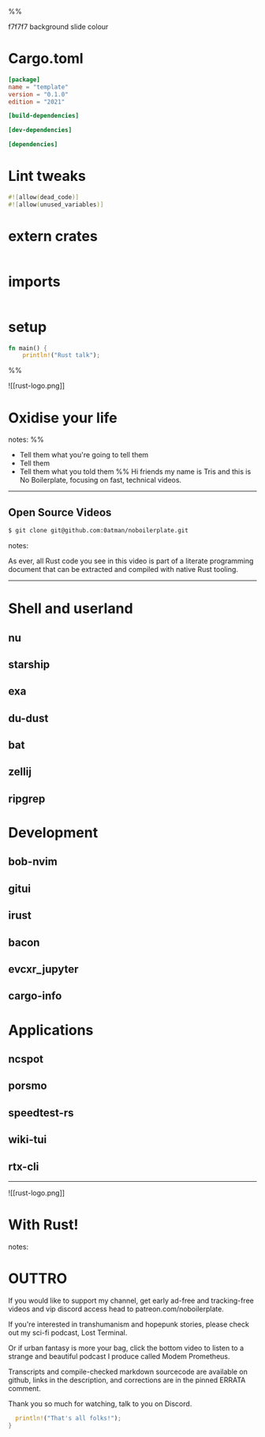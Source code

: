 <style>
:root {--r-code-font: "FiraCode Nerd Font";}
.reveal .hljs {min-height: 50%;}
</style>
%%

f7f7f7 background slide colour

# Cargo.toml 
```toml
[package]
name = "template"
version = "0.1.0"
edition = "2021"

[build-dependencies]

[dev-dependencies]

[dependencies]
```

# Lint tweaks
```rust
#![allow(dead_code)]
#![allow(unused_variables)]
```

# extern crates

```rust

```

# imports
```rust
```

# setup

```rust
fn main() {
	println!("Rust talk");

```
%%

![[rust-logo.png]]

# Oxidise your life 



notes:
%%
- Tell them what you're going to tell them
- Tell them
- Tell them what you told them
%%
Hi friends my name is Tris and this is No Boilerplate, focusing on fast, technical videos.


---


## Open Source Videos

```sh
$ git clone git@github.com:0atman/noboilerplate.git
```

notes:

As ever, all Rust code you see in this video is part of a literate programming document that can be extracted and compiled with native Rust tooling.


---




# Shell and userland 
## nu 
## starship 
## exa 
## du-dust 
## bat 
## zellij 
## ripgrep 



# Development

## bob-nvim 
## gitui 
## irust 
## bacon 
## evcxr_jupyter 
## cargo-info 

# Applications

## ncspot 
## porsmo 
## speedtest-rs 
## wiki-tui 
## rtx-cli 


---


![[rust-logo.png]]

# With Rust! 


notes:

# OUTTRO

If you would like to support my channel, get early ad-free and tracking-free videos and vip discord access head to patreon.com/noboilerplate.

If you're interested in transhumanism and hopepunk stories, please check out my sci-fi podcast, Lost Terminal.

Or if urban fantasy is more your bag, click the bottom video to listen to a strange and beautiful podcast I produce called Modem Prometheus.

Transcripts and compile-checked markdown sourcecode are available on github, links in the description, and corrections are in the pinned ERRATA comment.

Thank you so much for watching, talk to you on Discord.

```rust
  println!("That's all folks!");
} 
```
